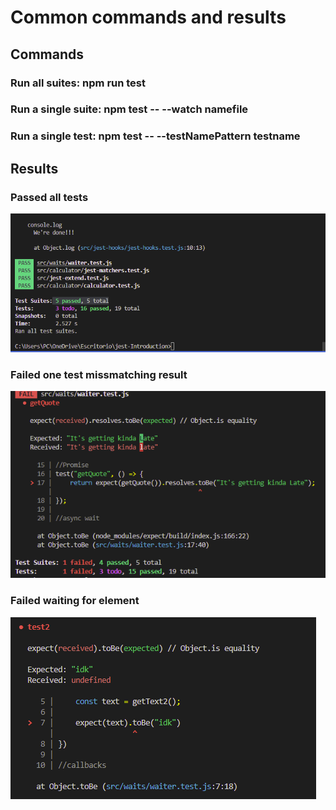 # Common commands and results

## Commands

### Run all suites: npm run test

### Run a single suite: npm test -- --watch namefile

### Run a single test: npm test -- --testNamePattern testname

## Results

### Passed all tests 

![C:\Users\PC\OneDrive\Escritorio\jest-Introduction\img](https://github.com/JJimenez2117/jest-Introduction/blob/master/img/AllSuitesAndTestsPassed.png)

### Failed one test missmatching result

![img2](https://github.com/JJimenez2117/jest-Introduction/blob/master/img/failedTest_textMissmatch.png)

### Failed waiting for element

![img3](https://github.com/JJimenez2117/jest-Introduction/blob/master/img/failed_waitingforText.png)

